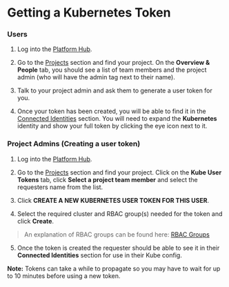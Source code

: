 # Getting a Kubernetes Token

### Users

1. Log into the [Platform Hub][platform hub link].

2. Go to the [Projects][project list] section and find your project. On the **Overview & People** tab, you should see a list of team members and the project admin (who will have the admin tag next to their name).

3. Talk to your project admin and ask them to generate a user token for you.

4. Once your token has been created, you will be able to find it in the [Connected Identities][connected identities] section. You will need to expand the **Kubernetes** identity and show your full token by clicking the eye icon next to it.

### Project Admins (Creating a user token)

1. Log into the [Platform Hub][platform hub link].

2. Go to the [Projects][project list] section and find your project. Click on the **Kube User Tokens** tab, click **Select a project team member** and select the requesters name from the list.

3. Click **CREATE A NEW KUBERNETES USER TOKEN FOR THIS USER**.

4. Select the required cluster and RBAC group(s) needed for the token and click **Create**.

> An explanation of RBAC groups can be found here: [RBAC Groups][rbac groups]

5. Once the token is created the requester should be able to see it in their **Connected Identities** section for use in their Kube config.

**Note:** Tokens can take a while to propagate so you may have to wait for up to 10 minutes before using a new token.

[platform hub link]: https://hub.acp.homeoffice.gov.uk
[connected identities]: https://hub.acp.homeoffice.gov.uk/identities
[project list]: https://hub.acp.homeoffice.gov.uk/projects/list
[rbac groups]: https://github.com/UKHomeOffice/application-container-platform/blob/master/docs/rbac.md
